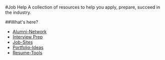 #Job Help
A collection of resources to help you apply, prepare, succeed in the industry.

##What's here?
* [Alumni-Network](alumni-network)
* [Interview Prep](interview-prep)
* [Job-Sites](job-sites)
* [Portfolio-Ideas](portfolio-ideas)
* [Resume-Tools](resume-tools)


